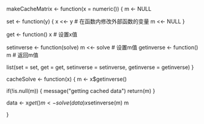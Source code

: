 makeCacheMatrix <- function(x = numeric()) {
  m <- NULL 
  
  set <- function(y) {
    x <<- y # 在函数内修改外部函数的变量
    m <<- NULL 
  }
  
  get <- function() x # 设置x值
  
  setinverse <- function(solve) m <<- solve # 设置m值
  getinverse <- function() m # 返回m值
  
  list(set = set, get = get,
       setinverse = setinverse,
       getinverse = getinverse)
}

cacheSolve <- function(x) {
  m <- x$getinverse()
  
  if(!is.null(m)) {
    message("getting cached data")
    return(m)
  }
  
  data <- x$get()
  m <- solve(data) 
  x$setinverse(m)
  m

}
